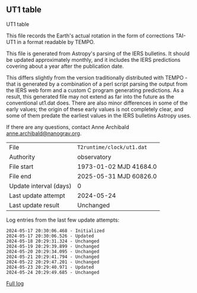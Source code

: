 
## UT1 table

UT1 table

This file records the Earth's actual rotation in the form of
corrections TAI-UT1 in a format readable by TEMPO.

This file is generated from Astropy's parsing of the IERS
bulletins. It should be updated approximately monthly, and it
includes the IERS predictions covering about a year after the
publication date.

This differs slightly from the version traditionally distributed
with TEMPO - that is generated by a combination of a perl script
parsing the output from the IERS web form and a custom C program
generating predictions. As a result, this generated file may not
extend as far into the future as the conventional ut1.dat does.
There are also minor differences in some of the early values; the
origin of these early values is not completely clear, and some of
them predate the earliest values in the IERS bulletins Astropy uses.

If there are any questions, contact Anne Archibald
<anne.archibald@nanograv.org>.

|     |     |
|:--- |:--- |
| File | `T2runtime/clock/ut1.dat` |
| Authority | observatory |
| File start | 1973-01-02 MJD 41684.0 |
| File end | 2025-05-31 MJD 60826.0 |
| Update interval (days) | 0 |
| Last update attempt | 2024-05-24 |
| Last update result | Unchanged |

Log entries from the last few update attempts:
```
2024-05-17 20:30:06.468 - Initialized
2024-05-17 20:30:06.526 - Updated
2024-05-18 20:29:31.324 - Unchanged
2024-05-19 20:29:39.899 - Unchanged
2024-05-20 20:29:34.095 - Unchanged
2024-05-21 20:29:41.794 - Unchanged
2024-05-22 20:29:47.201 - Unchanged
2024-05-23 20:29:40.971 - Updated
2024-05-24 20:29:49.685 - Unchanged
```
[Full log](https://raw.githubusercontent.com/ipta/pulsar-clock-corrections/main/log/T2runtime/clock/ut1.dat.log)
